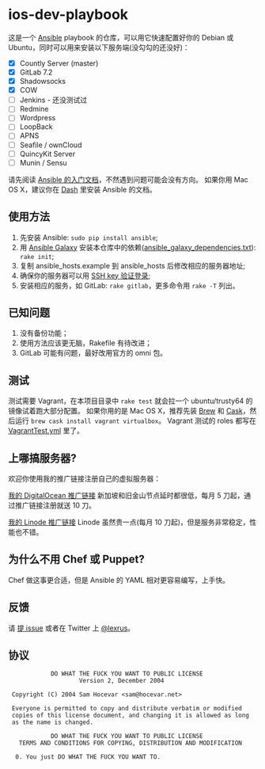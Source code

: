 # ios-dev-playbook

这是一个 [Ansible](http://www.ansible.com) playbook 的仓库，可以用它快速配置好你的 Debian 或 Ubuntu，同时可以用来安装以下服务端(没勾勾的还没好)：

- [x] Countly Server (master)
- [x] GitLab 7.2
- [x] Shadowsocks
- [x] COW
- [ ] Jenkins - 还没测试过
- [ ] Redmine
- [ ] Wordpress
- [ ] LoopBack
- [ ] APNS
- [ ] Seafile / ownCloud
- [ ] QuincyKit Server
- [ ] Munin / Sensu

请先阅读 [Ansible 的入门文档](http://docs.ansible.com)，不然遇到问题可能会没有方向。
如果你用 Mac OS X，建议你在 [Dash](http://kapeli.com/dash) 里安装 Ansible 的文档。


## 使用方法

1. 先安装 Ansible: ```sudo pip install ansible```;
2. 用 [Ansible Galaxy](https://galaxy.ansible.com) 安装本仓库中的依赖([ansible_galaxy_dependencies.txt](https://github.com/lexrus/ios-dev-playbook/blob/master/ansible_galaxy_dependencies.txt)): ```rake init```;
3. 复制 ansible_hosts.example 到 ansible_hosts 后修改相应的服务器地址;
4. 确保你的服务器可以用 [SSH key 验证登录](http://www.debian-administration.org/article/530/SSH_with_authentication_key_instead_of_password);
5. 安装相应的服务，如 GitLab: ```rake gitlab```，更多命令用 ```rake -T``` 列出。


## 已知问题

1. 没有备份功能；
2. 使用方法应该更无脑，Rakefile 有待改进；
3. GitLab 可能有问题，最好改用官方的 omni 包。


## 测试

测试需要 Vagrant，在本项目目录中 ```rake test``` 就会拉一个 ubuntu/trusty64 的镜像试着跑大部分配置。
如果你用的是 Mac OS X，推荐先装 [Brew](http://brew.sh) 和 [Cask](http://caskroom.io)，然后运行 ```brew cask install vagrant virtualbox```。
Vagrant 测试的 roles 都写在 [VagrantTest.yml](https://github.com/lexrus/ios-dev-playbook/blob/master/VagrantTest.yml) 里了。


## 上哪搞服务器?

欢迎你使用我的推广链接注册自己的虚拟服务器：

[我的 DigitalOcean 推广链接](https://www.digitalocean.com/?refcode=3eb5cf371fc9) 新加坡和旧金山节点延时都很低，每月 5 刀起，通过推广链接注册就送 10 刀。

[我的 Linode 推广链接](http://www.linode.com/?r=9f144941e797d495a10c2841c3137ce1acde5f15) Linode 虽然贵一点(每月 10 刀起)，但是服务非常稳定，性能也不错。


## 为什么不用 Chef 或 Puppet?

Chef 做这事更合适，但是 Ansible 的 YAML 相对更容易编写，上手快。


## 反馈

请 [提 issue](https://github.com/lexrus/ios-dev-playbook/issues/new) 或者在 Twitter 上 [@lexrus](https://twitter.com/lexrus)。


## 协议

```
            DO WHAT THE FUCK YOU WANT TO PUBLIC LICENSE
                    Version 2, December 2004

 Copyright (C) 2004 Sam Hocevar <sam@hocevar.net>

 Everyone is permitted to copy and distribute verbatim or modified
 copies of this license document, and changing it is allowed as long
 as the name is changed.

            DO WHAT THE FUCK YOU WANT TO PUBLIC LICENSE
   TERMS AND CONDITIONS FOR COPYING, DISTRIBUTION AND MODIFICATION

  0. You just DO WHAT THE FUCK YOU WANT TO.

```